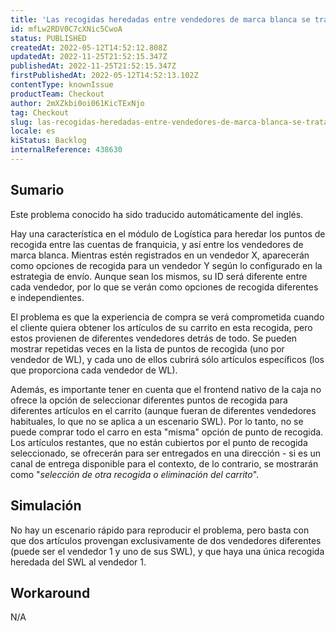 ```yaml
---
title: 'Las recogidas heredadas entre vendedores de marca blanca se tratan como recogidas diferentes/independientes en el flujo de compra'
id: mfLw2RDV0C7cXNic5CwoA
status: PUBLISHED
createdAt: 2022-05-12T14:52:12.808Z
updatedAt: 2022-11-25T21:52:15.347Z
publishedAt: 2022-11-25T21:52:15.347Z
firstPublishedAt: 2022-05-12T14:52:13.102Z
contentType: knownIssue
productTeam: Checkout
author: 2mXZkbi0oi061KicTExNjo
tag: Checkout
slug: las-recogidas-heredadas-entre-vendedores-de-marca-blanca-se-tratan-como-recogidas-diferentesindependientes-en-el-flujo-de-compra
locale: es
kiStatus: Backlog
internalReference: 438630
---
```


## Sumario

<div class="alert alert-info">
  <p>Este problema conocido ha sido traducido automáticamente del inglés.</p>
</div>


Hay una característica en el módulo de Logística para heredar los puntos de recogida entre las cuentas de franquicia, y así entre los vendedores de marca blanca. Mientras estén registrados en un vendedor X, aparecerán como opciones de recogida para un vendedor Y según lo configurado en la estrategia de envío. Aunque sean los mismos, su ID será diferente entre cada vendedor, por lo que se verán como opciones de recogida diferentes e independientes.

El problema es que la experiencia de compra se verá comprometida cuando el cliente quiera obtener los artículos de su carrito en esta recogida, pero estos provienen de diferentes vendedores detrás de todo. Se pueden mostrar repetidas veces en la lista de puntos de recogida (uno por vendedor de WL), y cada uno de ellos cubrirá sólo artículos específicos (los que proporciona cada vendedor de WL).

Además, es importante tener en cuenta que el frontend nativo de la caja no ofrece la opción de seleccionar diferentes puntos de recogida para diferentes artículos en el carrito (aunque fueran de diferentes vendedores habituales, lo que no se aplica a un escenario SWL). Por lo tanto, no se puede comprar todo el carro en esta "misma" opción de punto de recogida. Los artículos restantes, que no están cubiertos por el punto de recogida seleccionado, se ofrecerán para ser entregados en una dirección - si es un canal de entrega disponible para el contexto, de lo contrario, se mostrarán como "_selección de otra recogida o eliminación del carrito_".



## Simulación


No hay un escenario rápido para reproducir el problema, pero basta con que dos artículos provengan exclusivamente de dos vendedores diferentes (puede ser el vendedor 1 y uno de sus SWL), y que haya una única recogida heredada del SWL al vendedor 1.



## Workaround


N/A

